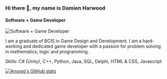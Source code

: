 ### Hi there 👋, my name is Damien Harwood
#### Software + Game Developer
![Software + Game Developer](https://vulth-01.github.io/unity_shape.png)

I am a graduate of BCIS in Game Design and Development. I am a hard-working and dedicated game developer with a passion for problem solving in mathematics, logic and programming.

Skills: C# (Unity), C++, Python, Java, SQL, Delphi, HTML & CSS, Javascript

[![Anurag's GitHub stats](https://github-readme-stats.vercel.app/api?username=vulth01)](https://github.com/anuraghazra/github-readme-stats)
